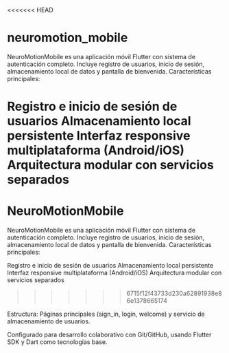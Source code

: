 <<<<<<< HEAD
# neuromotion_mobile

NeuroMotionMobile es una aplicación móvil Flutter con sistema de autenticación completo. Incluye registro de usuarios, inicio de sesión, almacenamiento local de datos y pantalla de bienvenida. Características principales:

Registro e inicio de sesión de usuarios Almacenamiento local persistente Interfaz responsive multiplataforma (Android/iOS) Arquitectura modular con servicios separados
=======
# NeuroMotionMobile

NeuroMotionMobile es una aplicación móvil Flutter con sistema de autenticación completo. Incluye registro de usuarios, inicio de sesión, almacenamiento local de datos y pantalla de bienvenida.
Características principales:

Registro e inicio de sesión de usuarios
Almacenamiento local persistente
Interfaz responsive multiplataforma (Android/iOS)
Arquitectura modular con servicios separados
>>>>>>> 6715f12f43733d230a62891938e86e1378665174

Estructura: Páginas principales (sign_in, login, welcome) y servicio de almacenamiento de usuarios.

Configurado para desarrollo colaborativo con Git/GitHub, usando Flutter SDK y Dart como tecnologías base.
